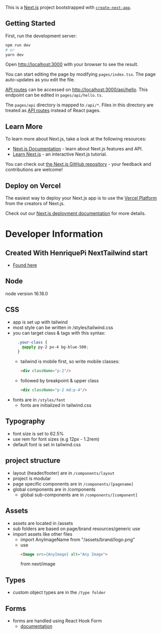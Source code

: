 This is a [Next.js](https://nextjs.org/) project bootstrapped with [`create-next-app`](https://github.com/vercel/next.js/tree/canary/packages/create-next-app).

## Getting Started

First, run the development server:

```bash
npm run dev
# or
yarn dev
```

Open [http://localhost:3000](http://localhost:3000) with your browser to see the result.

You can start editing the page by modifying `pages/index.tsx`. The page auto-updates as you edit the file.

[API routes](https://nextjs.org/docs/api-routes/introduction) can be accessed on [http://localhost:3000/api/hello](http://localhost:3000/api/hello). This endpoint can be edited in `pages/api/hello.ts`.

The `pages/api` directory is mapped to `/api/*`. Files in this directory are treated as [API routes](https://nextjs.org/docs/api-routes/introduction) instead of React pages.

## Learn More

To learn more about Next.js, take a look at the following resources:

- [Next.js Documentation](https://nextjs.org/docs) - learn about Next.js features and API.
- [Learn Next.js](https://nextjs.org/learn) - an interactive Next.js tutorial.

You can check out [the Next.js GitHub repository](https://github.com/vercel/next.js/) - your feedback and contributions are welcome!

## Deploy on Vercel

The easiest way to deploy your Next.js app is to use the [Vercel Platform](https://vercel.com/new?utm_medium=default-template&filter=next.js&utm_source=create-next-app&utm_campaign=create-next-app-readme) from the creators of Next.js.

Check out our [Next.js deployment documentation](https://nextjs.org/docs/deployment) for more details.
# Developer Information

## Created With HenriquePi NextTailwind start
- [Found here](https://github.com/HenriquePi/NextTailwind)

## Node
node version 16.18.0

## CSS
- app is set up with tailwind
- most style can be written in /styles/tailwind.css
- you can target class & tags with this syntax:
  ```css
    .your-class {
      @apply py-2 px-4 bg-blue-500;
    }
    ```
  - tailwind is mobile first, so write mobile classes:
    ```html
    <div className="p-2"/>
    ```
  - followed by breakpoint & upper class
    ```html 
    <div className="p-2 md:p-4"/>
    ```
- fonts are in `/styles/font`
  - fonts are initialized in tailwind.css

## Typography
- font size is set to 62.5%
- use rem for font sizes (e.g 12px - 1.2rem)
- default font is set in tailwind.css

## project structure
- layout (header/footer) are in `/components/layout`
- project is modular
- page specific components are in `/components/[pagename]`
- global components are in /components
  - global sub-components are in `/components/[component]`

## Assets
- assets are located in /assets
- sub folders are based on page/brand resources/generic use
- import assets like other files
  - import AnyImageName from "/assets/brand/logo.png"
  - use 
    ```html 
    <Image src={AnyImage} alt="Any Image">
    ``` 
    from next/image 

## Types
- custom object types are in the `/type folder`

## Forms
- forms are handled using React Hook Form
  - [documentation](https://react-hook-form.com/)